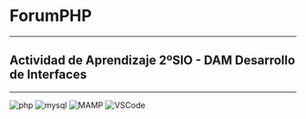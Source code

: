 # ForumPHP
***

## Actividad de Aprendizaje 2ºSIO - DAM Desarrollo de Interfaces

***
![php](https://img.shields.io/badge/php-777BB4?style=for-the-badge&logo=php&logoColor=white)
![mysql](https://img.shields.io/badge/mysql-blue?style=for-the-badge&logo=mysql&logoColor=white)
![MAMP](https://img.shields.io/badge/mamp-grey?style=for-the-badge&logo=mamp&logoColor=white)
![VSCode](https://img.shields.io/badge/vscode-blue?style=for-the-badge&logo=vscode&logoColor=white)
